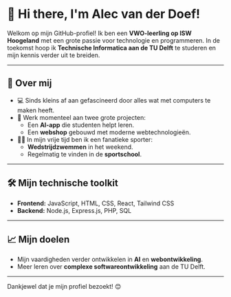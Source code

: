 # 👋 Hi there, I'm Alec van der Doef!

Welkom op mijn GitHub-profiel! Ik ben een **VWO-leerling op ISW Hoogeland** met een grote passie voor technologie en programmeren. In de toekomst hoop ik **Technische Informatica aan de TU Delft** te studeren en mijn kennis verder uit te breiden.

---

## 🌟 Over mij
- 💻 Sinds kleins af aan gefascineerd door alles wat met computers te maken heeft.
- 🚀 Werk momenteel aan twee grote projecten:
  - Een **AI-app** die studenten helpt leren.
  - Een **webshop** gebouwd met moderne webtechnologieën.
- 🏊‍♂️ In mijn vrije tijd ben ik een fanatieke sporter:
  - **Wedstrijdzwemmen** in het weekend.
  - Regelmatig te vinden in de **sportschool**.

---

## 🛠️ Mijn technische toolkit
- **Frontend:** JavaScript, HTML, CSS, React, Tailwind CSS
- **Backend:** Node.js, Express.js, PHP, SQL

---

## 📈 Mijn doelen
- Mijn vaardigheden verder ontwikkelen in **AI** en **webontwikkeling**.
- Meer leren over **complexe softwareontwikkeling** aan de TU Delft.

---

Dankjewel dat je mijn profiel bezoekt! 😊
